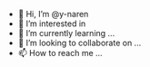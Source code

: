 - 👋 Hi, I’m @y-naren
- 👀 I’m interested in 
- 🌱 I’m currently learning ...
- 💞️ I’m looking to collaborate on ...
- 📫 How to reach me ...

<!---
y-naren/y-naren is a ✨ special ✨ repository because its `README.md` (this file) appears on your GitHub profile.
You can click the Preview link to take a look at your changes.
--->
